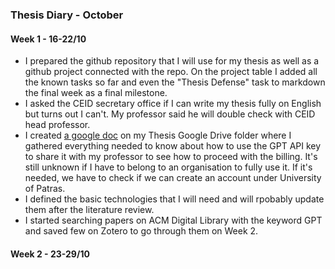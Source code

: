 ### Thesis Diary - October

#### Week 1 - 16-22/10
- I prepared the github repository that I will use for my thesis as well as a github project connected with the repo. On the project table I added all the known tasks so far and even the "Thesis Defense" task to markdown the final week as a final milestone.
- I asked the CEID secretary office if I can write my thesis fully on English but turns out I can't. My professor said he will double check with CEID head professor.
- I created [a google doc]([url](https://docs.google.com/document/d/1EYqgt1C1mx-dr7GbLZyau1PTke55NoP8JJA_I-yBLSg/edit?usp=sharing)) on my Thesis Google Drive folder where I gathered everything needed to know about how to use the GPT API key to share it with my professor to see how to proceed with the billing. It's still unknown if I have to belong to an organisation to fully use it. If it's needed, we have to check if we can create an account under University of Patras.
- I defined the basic technologies that I will need and will rpobably update them after the literature review.
- I started searching papers on ACM Digital Library with the keyword GPT and saved few on Zotero to go through them on Week 2.

#### Week 2 - 23-29/10
